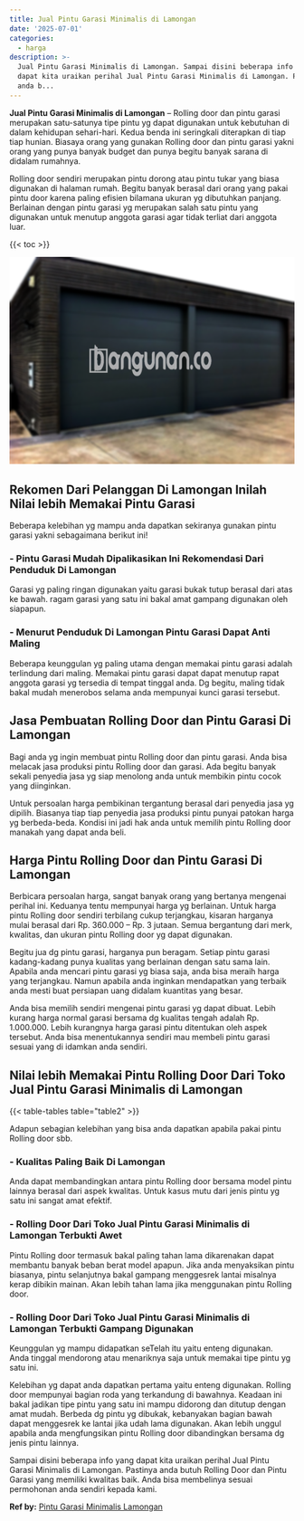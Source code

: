 ```yaml
---
title: Jual Pintu Garasi Minimalis di Lamongan
date: '2025-07-01'
categories:
  - harga
description: >-
  Jual Pintu Garasi Minimalis di Lamongan. Sampai disini beberapa info yang
  dapat kita uraikan perihal Jual Pintu Garasi Minimalis di Lamongan. Pastinya
  anda b...
---
```


**Jual Pintu Garasi Minimalis di Lamongan** – Rolling door dan pintu garasi merupakan satu-satunya tipe pintu yg dapat digunakan untuk kebutuhan di dalam kehidupan sehari-hari. Kedua benda ini seringkali diterapkan di tiap tiap hunian. Biasaya orang yang gunakan Rolling door dan pintu garasi yakni orang yang punya banyak budget dan punya begitu banyak sarana di didalam rumahnya.

Rolling door sendiri merupakan pintu dorong atau pintu tukar yang biasa digunakan di halaman rumah. Begitu banyak berasal dari orang yang pakai pintu door karena paling efisien bilamana ukuran yg dibutuhkan panjang. Berlainan dengan pintu garasi yg merupakan salah satu pintu yang digunakan untuk menutup anggota garasi agar tidak terliat dari anggota luar.

{{< toc >}}

![Jual Pintu Garasi Minimalis di Lamongan](/images/pintu-garasi-23.png)

## Rekomen Dari Pelanggan Di Lamongan Inilah Nilai lebih Memakai Pintu Garasi

Beberapa kelebihan yg mampu anda dapatkan sekiranya gunakan pintu garasi yakni sebagaimana berikut ini!

### \- Pintu Garasi Mudah Dipalikasikan Ini Rekomendasi Dari Penduduk Di Lamongan

Garasi yg paling ringan digunakan yaitu garasi bukak tutup berasal dari atas ke bawah. ragam garasi yang satu ini bakal amat gampang digunakan oleh siapapun.

### \- Menurut Penduduk Di Lamongan Pintu Garasi Dapat Anti Maling

Beberapa keunggulan yg paling utama dengan memakai pintu garasi adalah terlindung dari maling. Memakai pintu garasi dapat dapat menutup rapat anggota garasi yg tersedia di tempat tinggal anda. Dg begitu, maling tidak bakal mudah menerobos selama anda mempunyai kunci garasi tersebut.

## Jasa Pembuatan Rolling Door dan Pintu Garasi Di Lamongan

Bagi anda yg ingin membuat pintu Rolling door dan pintu garasi. Anda bisa melacak jasa produksi pintu Rolling door dan garasi. Ada begitu banyak sekali penyedia jasa yg siap menolong anda untuk membikin pintu cocok yang diinginkan.

Untuk persoalan harga pembikinan tergantung berasal dari penyedia jasa yg dipilih. Biasanya tiap tiap penyedia jasa produksi pintu punyai patokan harga yg berbeda-beda. Kondisi ini jadi hak anda untuk memilih pintu Rolling door manakah yang dapat anda beli.

## Harga Pintu Rolling Door dan Pintu Garasi Di Lamongan

Berbicara persoalan harga, sangat banyak orang yang bertanya mengenai perihal ini. Keduanya tentu mempunyai harga yg berlainan. Untuk harga pintu Rolling door sendiri terbilang cukup terjangkau, kisaran harganya mulai berasal dari Rp. 360.000 – Rp. 3 jutaan. Semua bergantung dari merk, kwalitas, dan ukuran pintu Rolling door yg dapat digunakan.

Begitu jua dg pintu garasi, harganya pun beragam. Setiap pintu garasi kadang-kadang punya kualitas yang berlainan dengan satu sama lain. Apabila anda mencari pintu garasi yg biasa saja, anda bisa meraih harga yang terjangkau. Namun apabila anda inginkan mendapatkan yang terbaik anda mesti buat persiapan uang didalam kuantitas yang besar.

Anda bisa memilih sendiri mengenai pintu garasi yg dapat dibuat. Lebih kurang harga normal garasi bersama dg kualitas tengah adalah Rp. 1.000.000. Lebih kurangnya harga garasi pintu ditentukan oleh aspek tersebut. Anda bisa menentukannya sendiri mau membeli pintu garasi sesuai yang di idamkan anda sendiri.

## Nilai lebih Memakai Pintu Rolling Door Dari Toko Jual Pintu Garasi Minimalis di Lamongan

{{< table-tables table="table2" >}}

Adapun sebagian kelebihan yang bisa anda dapatkan apabila pakai pintu Rolling door sbb.

### \- Kualitas Paling Baik Di Lamongan

Anda dapat membandingkan antara pintu Rolling door bersama model pintu lainnya berasal dari aspek kwalitas. Untuk kasus mutu dari jenis pintu yg satu ini sangat amat efektif.

### \- Rolling Door Dari Toko Jual Pintu Garasi Minimalis di Lamongan Terbukti Awet

Pintu Rolling door termasuk bakal paling tahan lama dikarenakan dapat membantu banyak beban berat model apapun. Jika anda menyaksikan pintu biasanya, pintu selanjutnya bakal gampang menggesrek lantai misalnya kerap dibikin mainan. Akan lebih tahan lama jika menggunakan pintu Rolling door.

### \- Rolling Door Dari Toko Jual Pintu Garasi Minimalis di Lamongan Terbukti Gampang Digunakan

Keunggulan yg mampu didapatkan seTelah itu yaitu enteng digunakan. Anda tinggal mendorong atau menariknya saja untuk memakai tipe pintu yg satu ini.

Kelebihan yg dapat anda dapatkan pertama yaitu enteng digunakan. Rolling door mempunyai bagian roda yang terkandung di bawahnya. Keadaan ini bakal jadikan tipe pintu yang satu ini mampu didorong dan ditutup dengan amat mudah. Berbeda dg pintu yg dibukak, kebanyakan bagian bawah dapat menggesrek ke lantai jika udah lama digunakan. Akan lebih unggul apabila anda mengfungsikan pintu Rolling door dibandingkan bersama dg jenis pintu lainnya.

Sampai disini beberapa info yang dapat kita uraikan perihal Jual Pintu Garasi Minimalis di Lamongan. Pastinya anda butuh Rolling Door dan Pintu Garasi yang memiliki kwalitas baik. Anda bisa membelinya sesuai permohonan anda sendiri kepada kami.

**Ref by:** [Pintu Garasi Minimalis Lamongan](https://id.wikipedia.org/wiki/Pintu)
